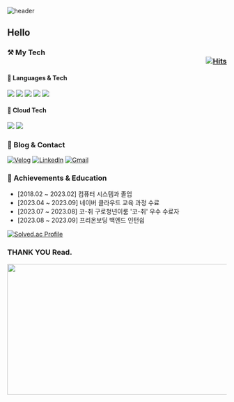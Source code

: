 ![header](https://capsule-render.vercel.app/api?type=rounded&color=gradient&text=Welcome%20to%20Sim's%20GitHub%20&animation=twinkling&fontSize=40&fontAlignY=50&fontAlign=50&height=180)

## Hello

### ⚒ My Tech  <div align="right">[![Hits](https://hits.seeyoufarm.com/api/count/incr/badge.svg?url=https%3A%2F%2Fgithub.com%2Fbong94688&count_bg=%2379C83D&title_bg=%23555555&icon=&icon_color=%23E7E7E7&title=hits&edge_flat=false)](https://hits.seeyoufarm.com)</div>

#### 📒 Languages & Tech 

<img src="https://img.shields.io/badge/java-007396?style=for-the-badge&logo=java&logoColor=white"> <img src="https://img.shields.io/badge/python-3776AB?style=for-the-badge&logo=python&logoColor=white"> <img src="https://img.shields.io/badge/javascript-F7DF1E?style=for-the-badge&logo=javascript&logoColor=black"> <img src="https://img.shields.io/badge/react-61DAFB?style=for-the-badge&logo=react&logoColor=black"> <img src="https://img.shields.io/badge/spring-6DB33F?style=for-the-badge&logo=spring&logoColor=white">


#### 📗 Cloud Tech
<img src="https://img.shields.io/badge/NCP-03C75A?style=for-the-badge&logo=naver&logoColor=white"> <img src="https://img.shields.io/badge/AWS-232F3E?style=for-the-badge&logo=amazon-aws&logoColor=white">

### 🌟 Blog & Contact

[![Velog](https://img.shields.io/badge/Velog-20C997?style=for-the-badge&logo=velog&logoColor=white)](https://velog.io/@bong9468)
[![LinkedIn](https://img.shields.io/badge/LinkedIn-0A66C2?style=for-the-badge&logo=linkedin&logoColor=white)](https://www.linkedin.com/in/봉교-심-35979829a)
[![Gmail](https://img.shields.io/badge/Gmail-EA4335?style=for-the-badge&logo=gmail&logoColor=white)](mailto:simbonggyo@gmail.com)

### 🥇 Achievements & Education

- [2018.02 ~ 2023.02] 컴퓨터 시스템과 졸업  
- [2023.04 ~ 2023.09] 네이버 클라우드 교육 과정 수료  
- [2023.07 ~ 2023.08] 코-취 구로청년이룸 '코-취' 우수 수료자  
- [2023.08 ~ 2023.09] 프리온보딩 백엔드 인턴쉽

[![Solved.ac Profile](http://mazassumnida.wtf/api/v2/generate_badge?boj=bong6260)](https://solved.ac/bong6260/)

### THANK YOU Read.
<a href="https://github.com/devxb/gitanimals">
<img
  src="https://render.gitanimals.org/farms/bong94688"
  width="600"
  height="300"
/>
</a>
